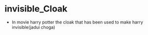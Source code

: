 # invisible_Cloak

<ul>
  <li>In movie harry potter the cloak that has been used to make harry invisible(jadui choga)</li>
  
</ul>
